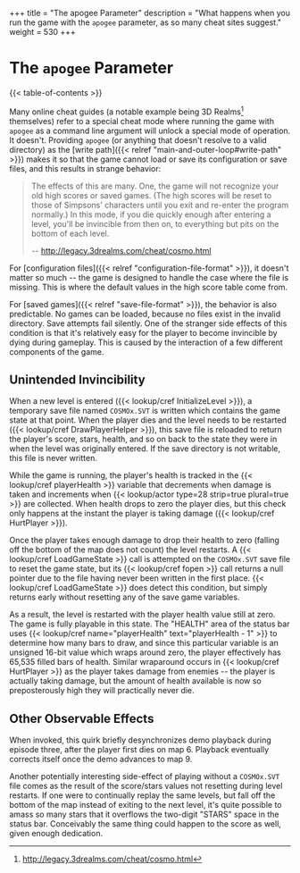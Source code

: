 +++
title = "The apogee Parameter"
description = "What happens when you run the game with the `apogee` parameter, as so many cheat sites suggest."
weight = 530
+++

# The `apogee` Parameter

{{< table-of-contents >}}

Many online cheat guides (a notable example being 3D Realms[^3drealms] themselves) refer to a special cheat mode where running the game with `apogee` as a command line argument will unlock a special mode of operation. It doesn't. Providing `apogee` (or anything that doesn't resolve to a valid directory) as the [write path]({{< relref "main-and-outer-loop#write-path" >}}) makes it so that the game cannot load or save its configuration or save files, and this results in strange behavior:

> The effects of this are many. One, the game will not recognize your old high scores or saved games. (The high scores will be reset to those of Simpsons' characters until you exit and re-enter the program normally.) In this mode, if you die quickly enough after entering a level, you'll be invincible from then on, to everything but pits on the bottom of each level.
>
> -- http://legacy.3drealms.com/cheat/cosmo.html

For [configuration files]({{< relref "configuration-file-format" >}}), it doesn't matter so much -- the game is designed to handle the case where the file is missing. This is where the default values in the high score table come from.

For [saved games]({{< relref "save-file-format" >}}), the behavior is also predictable. No games can be loaded, because no files exist in the invalid directory. Save attempts fail silently. One of the stranger side effects of this condition is that it's relatively easy for the player to become invincible by dying during gameplay. This is caused by the interaction of a few different components of the game.

## Unintended Invincibility

When a new level is entered ({{< lookup/cref InitializeLevel >}}), a temporary save file named `COSMOx.SVT` is written which contains the game state at that point. When the player dies and the level needs to be restarted ({{< lookup/cref DrawPlayerHelper >}}), this save file is reloaded to return the player's score, stars, health, and so on back to the state they were in when the level was originally entered. If the save directory is not writable, this file is never written.

While the game is running, the player's health is tracked in the {{< lookup/cref playerHealth >}} variable that decrements when damage is taken and increments when {{< lookup/actor type=28 strip=true plural=true >}} are collected. When health drops to zero the player dies, but this check only happens at the instant the player is taking damage ({{< lookup/cref HurtPlayer >}}).

Once the player takes enough damage to drop their health to zero (falling off the bottom of the map does not count) the level restarts. A {{< lookup/cref LoadGameState >}} call is attempted on the `COSMOx.SVT` save file to reset the game state, but its {{< lookup/cref fopen >}} call returns a null pointer due to the file having never been written in the first place. {{< lookup/cref LoadGameState >}} does detect this condition, but simply returns early without resetting any of the save game variables.

As a result, the level is restarted with the player health value still at zero. The game is fully playable in this state. The "HEALTH" area of the status bar uses {{< lookup/cref name="playerHealth" text="playerHealth - 1" >}} to determine how many bars to draw, and since this particular variable is an unsigned 16-bit value which wraps around zero, the player effectively has 65,535 filled bars of health. Similar wraparound occurs in {{< lookup/cref HurtPlayer >}} as the player takes damage from enemies -- the player is actually taking damage, but the amount of health available is now so preposterously high they will practically never die.

## Other Observable Effects

When invoked, this quirk briefly desynchronizes demo playback during episode three, after the player first dies on map 6. Playback eventually corrects itself once the demo advances to map 9.

Another potentially interesting side-effect of playing without a `COSMOx.SVT` file comes as the result of the score/stars values not resetting during level restarts. If one were to continually replay the same levels, but fall off the bottom of the map instead of exiting to the next level, it's quite possible to amass so many stars that it overflows the two-digit "STARS" space in the status bar. Conceivably the same thing could happen to the score as well, given enough dedication.

[^3drealms]: http://legacy.3drealms.com/cheat/cosmo.html

